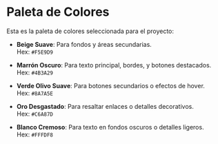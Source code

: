 # Paleta de Colores

Esta es la paleta de colores seleccionada para el proyecto:

- **Beige Suave**: Para fondos y áreas secundarias.  
  Hex: `#F5E9D9`

- **Marrón Oscuro**: Para texto principal, bordes, y botones destacados.  
  Hex: `#4B3A29`

- **Verde Olivo Suave**: Para botones secundarios o efectos de hover.  
  Hex: `#8A7A5E`

- **Oro Desgastado**: Para resaltar enlaces o detalles decorativos.  
  Hex: `#C6A87D`

- **Blanco Cremoso**: Para texto en fondos oscuros o detalles ligeros.  
  Hex: `#FFFDF8`
